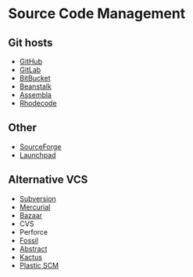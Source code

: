 # Source Code Management

## Git hosts

* [GitHub](https://github.com)
* [GitLab](https://gitlab.com/)
* [BitBucket](https://bitbucket.org/)
* [Beanstalk](https://beanstalkapp.com/)
* [Assembla](https://www.assembla.com)
* [Rhodecode](https://rhodecode.com/)

## Other
* [SourceForge](https://sourceforge.net/)
* [Launchpad](https://launchpad.net/)

## Alternative VCS
* [Subversion](https://subversion.apache.org/)
* [Mercurial](https://www.mercurial-scm.org/)
* [Bazaar](http://bazaar.canonical.com)
* CVS
* Perforce
* [Fossil](https://www.fossil-scm.org)
* [Abstract](https://www.abstract.com/)
* [Kactus](https://kactus.io/)
* [Plastic SCM](https://www.plasticscm.com)


